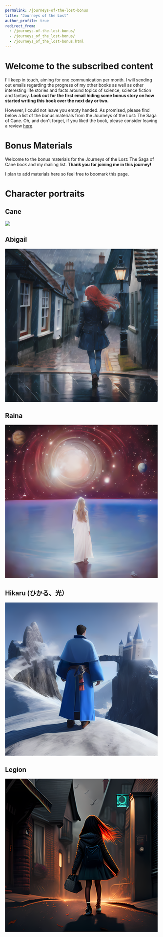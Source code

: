 ```yaml
---
permalink: /journeys-of-the-lost-bonus
title: "Journeys of the Lost"
author_profile: true
redirect_from:
  - /journeys-of-the-lost-bonus/
  - /journeys_of_the_lost-bonus/
  - /journeys_of_the_lost-bonus.html
---
```

# Welcome to the subscribed content

I'll keep in touch, aiming for one communication per month. I will sending out emails regarding the progress of my other books as well as other interesting life stories and facts around topics of science, science fiction and fantasy. **Look out for the first email hiding some bonus story on how started writing this book over the next day or two.**

However, I could not leave you empty handed. As promised, please find below a list of the bonus materials from the Journeys of the Lost: The Saga of Cane. Oh, and don't forget, if you liked the book, please consider leaving a review [here](https://amazon.com).

# Bonus Materials

Welcome to the bonus materials for the Journeys of the Lost: The Saga of Cane book and my mailing list.
**Thank you for joining me in this journey!**

I plan to add materials here so feel free to boomark this page.

# Character portraits

## Cane
<img src="/images/jotl/cane.png" width="500">

## Abigail
<img src="/images/jotl/abigail.png" width="500">

## Raina
<img src="/images/jotl/raina.png" width="500">

## Hikaru (ひかる、光）
<img src="/images/jotl/hikaru.png" width="500">

## Legion
<img src="/images/jotl/legion.png" width="500">

